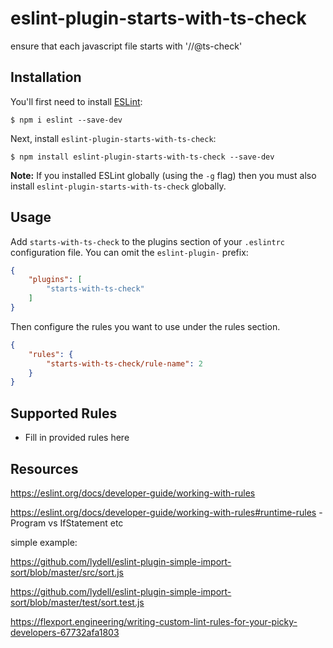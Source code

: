 # eslint-plugin-starts-with-ts-check

ensure that each javascript file starts with &#39;//@ts-check&#39;

## Installation

You'll first need to install [ESLint](http://eslint.org):

```
$ npm i eslint --save-dev
```

Next, install `eslint-plugin-starts-with-ts-check`:

```
$ npm install eslint-plugin-starts-with-ts-check --save-dev
```

**Note:** If you installed ESLint globally (using the `-g` flag) then you must also install `eslint-plugin-starts-with-ts-check` globally.

## Usage

Add `starts-with-ts-check` to the plugins section of your `.eslintrc` configuration file. You can omit the `eslint-plugin-` prefix:

```json
{
    "plugins": [
        "starts-with-ts-check"
    ]
}
```


Then configure the rules you want to use under the rules section.

```json
{
    "rules": {
        "starts-with-ts-check/rule-name": 2
    }
}
```

## Supported Rules

* Fill in provided rules here



## Resources

https://eslint.org/docs/developer-guide/working-with-rules

https://eslint.org/docs/developer-guide/working-with-rules#runtime-rules - Program vs IfStatement etc

simple example:

https://github.com/lydell/eslint-plugin-simple-import-sort/blob/master/src/sort.js

https://github.com/lydell/eslint-plugin-simple-import-sort/blob/master/test/sort.test.js

https://flexport.engineering/writing-custom-lint-rules-for-your-picky-developers-67732afa1803
